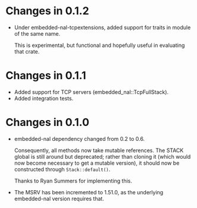 # Changes in 0.1.2

* Under embedded-nal-tcpextensions, added support for traits in module of the same name.

  This is experimental, but functional and hopefully useful in evaluating that crate.

# Changes in 0.1.1

* Added support for TCP servers (embedded_nal::TcpFullStack).
* Added integration tests.

# Changes in 0.1.0

* embedded-nal dependency changed from 0.2 to 0.6.

  Consequently, all methods now take mutable references.
  The STACK global is still around but deprecated;
  rather than cloning it (which would now become necessary to get a mutable
  version), it should now be constructed through `Stack::default()`.

  Thanks to Ryan Summers for implementing this.

* The MSRV has been incremented to 1.51.0,
  as the underlying embedded-nal version requires that.
